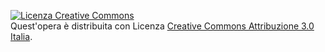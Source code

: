 <a rel="license" href="http://creativecommons.org/licenses/by/3.0/it/"><img alt="Licenza Creative Commons" style="border-width:0" src="https://i.creativecommons.org/l/by/3.0/it/88x31.png" /></a><br />Quest'opera è distribuita con Licenza <a rel="license" href="http://creativecommons.org/licenses/by/3.0/it/">Creative Commons Attribuzione 3.0 Italia</a>.
